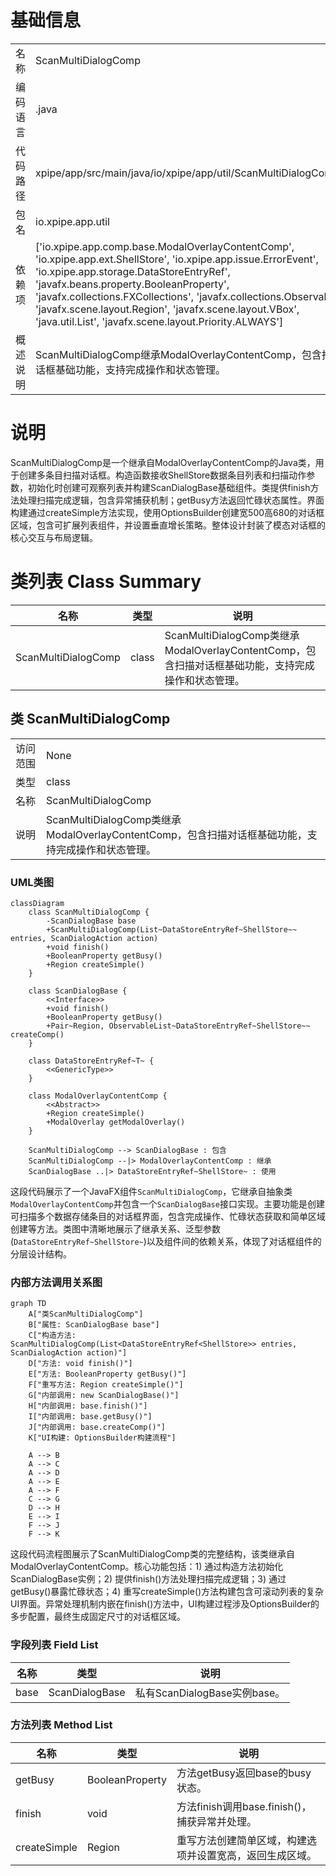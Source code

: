 # 基础信息

|      |      |
|------|------|
| 名称 | ScanMultiDialogComp |
| 编码语言 | .java |
| 代码路径 | xpipe/app/src/main/java/io/xpipe/app/util/ScanMultiDialogComp.java |
| 包名 | io.xpipe.app.util |
| 依赖项 | ['io.xpipe.app.comp.base.ModalOverlayContentComp', 'io.xpipe.app.ext.ShellStore', 'io.xpipe.app.issue.ErrorEvent', 'io.xpipe.app.storage.DataStoreEntryRef', 'javafx.beans.property.BooleanProperty', 'javafx.collections.FXCollections', 'javafx.collections.ObservableList', 'javafx.scene.layout.Region', 'javafx.scene.layout.VBox', 'java.util.List', 'javafx.scene.layout.Priority.ALWAYS'] |
| 概述说明 | ScanMultiDialogComp继承ModalOverlayContentComp，包含扫描对话框基础功能，支持完成操作和状态管理。 |

# 说明

ScanMultiDialogComp是一个继承自ModalOverlayContentComp的Java类，用于创建多条目扫描对话框。构造函数接收ShellStore数据条目列表和扫描动作参数，初始化时创建可观察列表并构建ScanDialogBase基础组件。类提供finish方法处理扫描完成逻辑，包含异常捕获机制；getBusy方法返回忙碌状态属性。界面构建通过createSimple方法实现，使用OptionsBuilder创建宽500高680的对话框区域，包含可扩展列表组件，并设置垂直增长策略。整体设计封装了模态对话框的核心交互与布局逻辑。

# 类列表 Class Summary

| 名称   | 类型  | 说明 |
|-------|------|-------------|
| ScanMultiDialogComp | class | ScanMultiDialogComp类继承ModalOverlayContentComp，包含扫描对话框基础功能，支持完成操作和状态管理。 |



## 类 ScanMultiDialogComp

|      |      |
|------|------|
| 访问范围 | None |
| 类型 | class |
| 名称 | ScanMultiDialogComp |
| 说明 | ScanMultiDialogComp类继承ModalOverlayContentComp，包含扫描对话框基础功能，支持完成操作和状态管理。 |


### UML类图

```mermaid
classDiagram
    class ScanMultiDialogComp {
        -ScanDialogBase base
        +ScanMultiDialogComp(List~DataStoreEntryRef~ShellStore~~ entries, ScanDialogAction action)
        +void finish()
        +BooleanProperty getBusy()
        +Region createSimple()
    }

    class ScanDialogBase {
        <<Interface>>
        +void finish()
        +BooleanProperty getBusy()
        +Pair~Region, ObservableList~DataStoreEntryRef~ShellStore~~ createComp()
    }

    class DataStoreEntryRef~T~ {
        <<GenericType>>
    }

    class ModalOverlayContentComp {
        <<Abstract>>
        +Region createSimple()
        +ModalOverlay getModalOverlay()
    }

    ScanMultiDialogComp --> ScanDialogBase : 包含
    ScanMultiDialogComp --|> ModalOverlayContentComp : 继承
    ScanDialogBase ..|> DataStoreEntryRef~ShellStore~ : 使用
```

这段代码展示了一个JavaFX组件`ScanMultiDialogComp`，它继承自抽象类`ModalOverlayContentComp`并包含一个`ScanDialogBase`接口实现。主要功能是创建可扫描多个数据存储条目的对话框界面，包含完成操作、忙碌状态获取和简单区域创建等方法。类图中清晰地展示了继承关系、泛型参数(`DataStoreEntryRef~ShellStore~`)以及组件间的依赖关系，体现了对话框组件的分层设计结构。


### 内部方法调用关系图

```mermaid
graph TD
    A["类ScanMultiDialogComp"]
    B["属性: ScanDialogBase base"]
    C["构造方法: ScanMultiDialogComp(List<DataStoreEntryRef<ShellStore>> entries, ScanDialogAction action)"]
    D["方法: void finish()"]
    E["方法: BooleanProperty getBusy()"]
    F["重写方法: Region createSimple()"]
    G["内部调用: new ScanDialogBase()"]
    H["内部调用: base.finish()"]
    I["内部调用: base.getBusy()"]
    J["内部调用: base.createComp()"]
    K["UI构建: OptionsBuilder构建流程"]

    A --> B
    A --> C
    A --> D
    A --> E
    A --> F
    C --> G
    D --> H
    E --> I
    F --> J
    F --> K
```

这段代码流程图展示了ScanMultiDialogComp类的完整结构，该类继承自ModalOverlayContentComp。核心功能包括：1) 通过构造方法初始化ScanDialogBase实例；2) 提供finish()方法处理扫描完成逻辑；3) 通过getBusy()暴露忙碌状态；4) 重写createSimple()方法构建包含可滚动列表的复杂UI界面。异常处理机制内嵌在finish()方法中，UI构建过程涉及OptionsBuilder的多步配置，最终生成固定尺寸的对话框区域。

### 字段列表 Field List

| 名称  | 类型  | 说明 |
|-------|-------|------|
| base | ScanDialogBase | 私有ScanDialogBase实例base。 |

### 方法列表 Method List

| 名称  | 类型  | 说明 |
|-------|-------|------|
| getBusy | BooleanProperty | 方法getBusy返回base的busy状态。 |
| finish | void | 方法finish调用base.finish()，捕获异常并处理。 |
| createSimple | Region | 重写方法创建简单区域，构建选项并设置宽高，返回生成区域。 |




